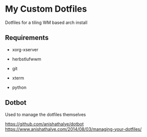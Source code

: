# My Custom Dotfiles

Dotfiles for a tiling WM based arch install

## Requirements

 - xorg-xserver
 - herbstlufwwm
 
 - git
 - xterm
 - python
 
## Dotbot

Used to manage the dotfiles themselves

https://github.com/anishathalye/dotbot
https://www.anishathalye.com/2014/08/03/managing-your-dotfiles/



